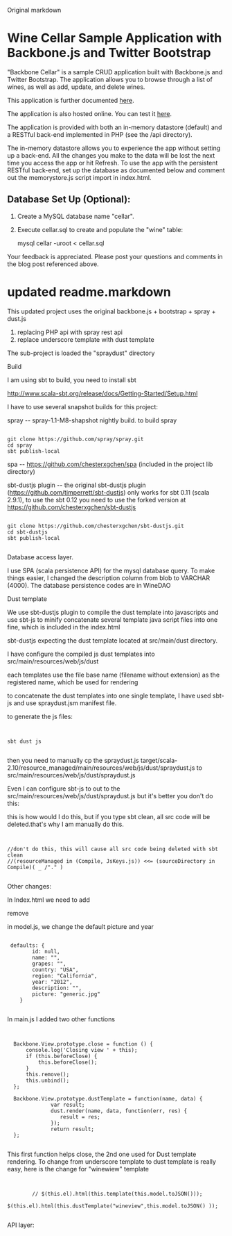 
Original markdown

# Wine Cellar Sample Application with Backbone.js and Twitter Bootstrap #

"Backbone Cellar" is a sample CRUD application built with Backbone.js and Twitter Bootstrap. The application allows you to browse through a list of wines, as well as add, update, and delete wines.

This application is further documented [here](http://coenraets.org/blog).

The application is also hosted online. You can test it [here](http://coenraets.org/backbone-cellar/bootstrap).

The application is provided with both an in-memory datastore (default) and a RESTful back-end implemented in PHP (see the /api directory).

The in-memory datastore allows you to experience the app without setting up a back-end. All the changes you make to the data will be lost the next time you access the app or hit Refresh.
To use the app with the persistent RESTful back-end, set up the database as documented below and comment out the memorystore.js script import in index.html.

## Database Set Up (Optional): ##

1. Create a MySQL database name "cellar".
2. Execute cellar.sql to create and populate the "wine" table:

	mysql cellar -uroot < cellar.sql

Your feedback is appreciated. Please post your questions and comments in the blog post referenced above.


# updated readme.markdown

This updated project uses the original backbone.js + bootstrap + spray + dust.js

 1) replacing PHP api with spray rest api
 2) replace underscore template with dust template

The sub-project is loaded the "spraydust" directory


Build

 I am using sbt to build, you need to install sbt

 http://www.scala-sbt.org/release/docs/Getting-Started/Setup.html

I have to use several snapshot builds for this project:

spray -- spray-1.1-M8-shapshot nightly build. to build spray

<pre><code>
git clone https://github.com/spray/spray.git
cd spray
sbt publish-local
</code></pre>

spa  -- https://github.com/chesterxgchen/spa (included in the project lib directory)


sbt-dustjs plugin -- the original sbt-dustjs plugin (https://github.com/timperrett/sbt-dustjs) only works for sbt 0.11 (scala 2.9.1),
                     to use the sbt 0.12 you need to use the forked version at https://github.com/chesterxgchen/sbt-dustjs

<pre><code>
git clone https://github.com/chesterxgchen/sbt-dustjs.git
cd sbt-dustjs
sbt publish-local

</code></pre>

Database access layer.

I use SPA (scala persistence API) for the mysql database query. To make things easier, I changed the
description column from blob to VARCHAR (4000). The database persistence codes are in WineDAO

Dust template

We use sbt-dustjs plugin to compile the dust template into javascripts and use sbt-js to minify
concatenate several template java script files into one fine, which is included in the index.html

sbt-dustjs expecting the dust template located at src/main/dust directory.

I have configure the compiled js dust templates into src/main/resources/web/js/dust

each templates use the file base name (filename without extension) as the registered name, which be used for rendering

to concatenate the dust templates into one single template, I have used sbt-js and use spraydust.jsm manifest file.

to generate the js files:

<pre><code>

sbt dust js

</code></pre>

then you need to manually cp the spraydust.js
target/scala-2.10/resource_managed/main/resources/web/js/dust/spraydust.js
to
src/main/resources/web/js/dust/spraydust.js

Even I can configure sbt-js to out to the  src/main/resources/web/js/dust/spraydust.js but it's better you don't do this:

this is how would I do this, but if you type sbt clean, all src code will be deleted.that's why I am manually do this.

<pre><code>

//don't do this, this will cause all src code being deleted with sbt clean
//(resourceManaged in (Compile, JsKeys.js)) <<= (sourceDirectory in Compile)( _ /"." )

</code></pre>


Other changes:

In Index.html we need to add

 <script src="lib/dust-full-1.2.4.min.js"></script>
 <script src="js/dust/spraydust.js"></script>

  remove
 <!--<script src="js/memorystore.js"></script>-->


in model.js, we change the default picture and year

<pre><code>
 defaults: {
        id: null,
        name: "",
        grapes: "",
        country: "USA",
        region: "California",
        year: "2012",
        description: "",
        picture: "generic.jpg"
    }

</code></pre>

 In main.js I added two other functions

<pre><code>

  Backbone.View.prototype.close = function () {
      console.log('Closing view ' + this);
      if (this.beforeClose) {
          this.beforeClose();
      }
      this.remove();
      this.unbind();
  };

  Backbone.View.prototype.dustTemplate = function(name, data) {
              var result;
              dust.render(name, data, function(err, res) {
                 result = res;
              });
              return result;
  };

</code></pre>

This first function helps close, the 2nd one used for Dust template rendering. To change from underscore template to dust template
is really easy, here is the change for "winewiew" template

<pre><code>

        // $(this.el).html(this.template(this.model.toJSON()));
         $(this.el).html(this.dustTemplate("wineview",this.model.toJSON() ));

</code></pre>


API layer:

